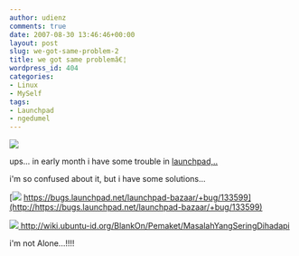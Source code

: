 ```yaml
---
author: udienz
comments: true
date: 2007-08-30 13:46:46+00:00
layout: post
slug: we-got-same-problem-2
title: we got same problemâ€¦
wordpress_id: 404
categories:
- Linux
- MySelf
tags:
- Launchpad
- ngedumel
---
```


![](https://launchpadlibrarian.net/7170935/bzrlp-logo.png)

ups... in early month i have some trouble in [launchpad,..](https://launchpad.net/~udienz)

i'm so confused about it, but i have some solutions...

[![](https://bugs.launchpad.net/@@/bug-high) https://bugs.launchpad.net/launchpad-bazaar/+bug/133599](http://https://bugs.launchpad.net/launchpad-bazaar/+bug/133599)

[![](https://bugs.launchpad.net/@@/bug-high) http://wiki.ubuntu-id.org/BlankOn/Pemaket/MasalahYangSeringDihadapi ](http://wiki.ubuntu-id.org/BlankOn/Pemaket/MasalahYangSeringDihadapi)

i'm not Alone...!!!!
